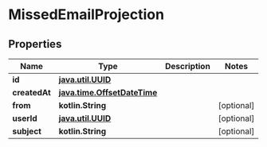 
# MissedEmailProjection

## Properties
Name | Type | Description | Notes
------------ | ------------- | ------------- | -------------
**id** | [**java.util.UUID**](java.util.UUID) |  | 
**createdAt** | [**java.time.OffsetDateTime**](java.time.OffsetDateTime) |  | 
**from** | **kotlin.String** |  |  [optional]
**userId** | [**java.util.UUID**](java.util.UUID) |  |  [optional]
**subject** | **kotlin.String** |  |  [optional]



